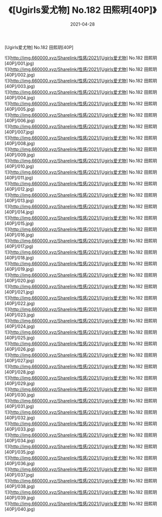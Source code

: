 ﻿---
layout: post
title:  《[Ugirls爱尤物] No.182 田熙玥[40P]》
date:   2021-04-28
img: http://img.660000.xyz/Sharelink/性感/2021/[Ugirls爱尤物] No.182 田熙玥[40P]/000.jpg
categories: [美女, 清纯, 唯美]
---

[Ugirls爱尤物] No.182 田熙玥[40P]

  ![](http://img.660000.xyz/Sharelink/性感/2021/[Ugirls爱尤物] No.182 田熙玥[40P]/001.jpg) <br> ![](http://img.660000.xyz/Sharelink/性感/2021/[Ugirls爱尤物] No.182 田熙玥[40P]/002.jpg) <br> ![](http://img.660000.xyz/Sharelink/性感/2021/[Ugirls爱尤物] No.182 田熙玥[40P]/003.jpg) <br> ![](http://img.660000.xyz/Sharelink/性感/2021/[Ugirls爱尤物] No.182 田熙玥[40P]/004.jpg) <br> ![](http://img.660000.xyz/Sharelink/性感/2021/[Ugirls爱尤物] No.182 田熙玥[40P]/005.jpg) <br> ![](http://img.660000.xyz/Sharelink/性感/2021/[Ugirls爱尤物] No.182 田熙玥[40P]/006.jpg) <br> ![](http://img.660000.xyz/Sharelink/性感/2021/[Ugirls爱尤物] No.182 田熙玥[40P]/007.jpg) <br> ![](http://img.660000.xyz/Sharelink/性感/2021/[Ugirls爱尤物] No.182 田熙玥[40P]/008.jpg) <br> ![](http://img.660000.xyz/Sharelink/性感/2021/[Ugirls爱尤物] No.182 田熙玥[40P]/009.jpg) <br> ![](http://img.660000.xyz/Sharelink/性感/2021/[Ugirls爱尤物] No.182 田熙玥[40P]/010.jpg) <br> ![](http://img.660000.xyz/Sharelink/性感/2021/[Ugirls爱尤物] No.182 田熙玥[40P]/011.jpg) <br> ![](http://img.660000.xyz/Sharelink/性感/2021/[Ugirls爱尤物] No.182 田熙玥[40P]/012.jpg) <br> ![](http://img.660000.xyz/Sharelink/性感/2021/[Ugirls爱尤物] No.182 田熙玥[40P]/013.jpg) <br> ![](http://img.660000.xyz/Sharelink/性感/2021/[Ugirls爱尤物] No.182 田熙玥[40P]/014.jpg) <br> ![](http://img.660000.xyz/Sharelink/性感/2021/[Ugirls爱尤物] No.182 田熙玥[40P]/015.jpg) <br> ![](http://img.660000.xyz/Sharelink/性感/2021/[Ugirls爱尤物] No.182 田熙玥[40P]/016.jpg) <br> ![](http://img.660000.xyz/Sharelink/性感/2021/[Ugirls爱尤物] No.182 田熙玥[40P]/017.jpg) <br> ![](http://img.660000.xyz/Sharelink/性感/2021/[Ugirls爱尤物] No.182 田熙玥[40P]/018.jpg) <br> ![](http://img.660000.xyz/Sharelink/性感/2021/[Ugirls爱尤物] No.182 田熙玥[40P]/019.jpg) <br> ![](http://img.660000.xyz/Sharelink/性感/2021/[Ugirls爱尤物] No.182 田熙玥[40P]/020.jpg) <br> ![](http://img.660000.xyz/Sharelink/性感/2021/[Ugirls爱尤物] No.182 田熙玥[40P]/021.jpg) <br> ![](http://img.660000.xyz/Sharelink/性感/2021/[Ugirls爱尤物] No.182 田熙玥[40P]/022.jpg) <br> ![](http://img.660000.xyz/Sharelink/性感/2021/[Ugirls爱尤物] No.182 田熙玥[40P]/023.jpg) <br> ![](http://img.660000.xyz/Sharelink/性感/2021/[Ugirls爱尤物] No.182 田熙玥[40P]/024.jpg) <br> ![](http://img.660000.xyz/Sharelink/性感/2021/[Ugirls爱尤物] No.182 田熙玥[40P]/025.jpg) <br> ![](http://img.660000.xyz/Sharelink/性感/2021/[Ugirls爱尤物] No.182 田熙玥[40P]/026.jpg) <br> ![](http://img.660000.xyz/Sharelink/性感/2021/[Ugirls爱尤物] No.182 田熙玥[40P]/027.jpg) <br> ![](http://img.660000.xyz/Sharelink/性感/2021/[Ugirls爱尤物] No.182 田熙玥[40P]/028.jpg) <br> ![](http://img.660000.xyz/Sharelink/性感/2021/[Ugirls爱尤物] No.182 田熙玥[40P]/029.jpg) <br> ![](http://img.660000.xyz/Sharelink/性感/2021/[Ugirls爱尤物] No.182 田熙玥[40P]/030.jpg) <br> ![](http://img.660000.xyz/Sharelink/性感/2021/[Ugirls爱尤物] No.182 田熙玥[40P]/031.jpg) <br> ![](http://img.660000.xyz/Sharelink/性感/2021/[Ugirls爱尤物] No.182 田熙玥[40P]/032.jpg) <br> ![](http://img.660000.xyz/Sharelink/性感/2021/[Ugirls爱尤物] No.182 田熙玥[40P]/033.jpg) <br> ![](http://img.660000.xyz/Sharelink/性感/2021/[Ugirls爱尤物] No.182 田熙玥[40P]/034.jpg) <br> ![](http://img.660000.xyz/Sharelink/性感/2021/[Ugirls爱尤物] No.182 田熙玥[40P]/035.jpg) <br> ![](http://img.660000.xyz/Sharelink/性感/2021/[Ugirls爱尤物] No.182 田熙玥[40P]/036.jpg) <br> ![](http://img.660000.xyz/Sharelink/性感/2021/[Ugirls爱尤物] No.182 田熙玥[40P]/037.jpg) <br> ![](http://img.660000.xyz/Sharelink/性感/2021/[Ugirls爱尤物] No.182 田熙玥[40P]/038.jpg) <br> ![](http://img.660000.xyz/Sharelink/性感/2021/[Ugirls爱尤物] No.182 田熙玥[40P]/039.jpg) <br> ![](http://img.660000.xyz/Sharelink/性感/2021/[Ugirls爱尤物] No.182 田熙玥[40P]/040.jpg) <br>